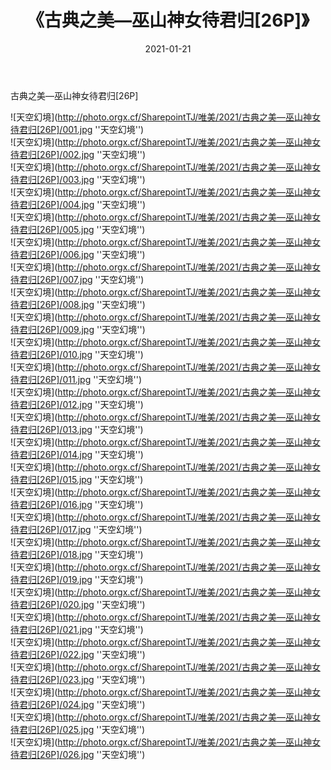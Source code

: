 ﻿---
layout: post
title:  《古典之美—巫山神女待君归[26P]》
date:   2021-01-21
img: http://photo.orgx.cf/SharepointTJ/唯美/2021/古典之美—巫山神女待君归[26P]/000.jpg
categories: [美女, 清纯, 唯美]
---

古典之美—巫山神女待君归[26P]



![天空幻境](http://photo.orgx.cf/SharepointTJ/唯美/2021/古典之美—巫山神女待君归[26P]/001.jpg ''天空幻境'') <br>
![天空幻境](http://photo.orgx.cf/SharepointTJ/唯美/2021/古典之美—巫山神女待君归[26P]/002.jpg ''天空幻境'') <br>
![天空幻境](http://photo.orgx.cf/SharepointTJ/唯美/2021/古典之美—巫山神女待君归[26P]/003.jpg ''天空幻境'') <br>
![天空幻境](http://photo.orgx.cf/SharepointTJ/唯美/2021/古典之美—巫山神女待君归[26P]/004.jpg ''天空幻境'') <br>
![天空幻境](http://photo.orgx.cf/SharepointTJ/唯美/2021/古典之美—巫山神女待君归[26P]/005.jpg ''天空幻境'') <br>
![天空幻境](http://photo.orgx.cf/SharepointTJ/唯美/2021/古典之美—巫山神女待君归[26P]/006.jpg ''天空幻境'') <br>
![天空幻境](http://photo.orgx.cf/SharepointTJ/唯美/2021/古典之美—巫山神女待君归[26P]/007.jpg ''天空幻境'') <br>
![天空幻境](http://photo.orgx.cf/SharepointTJ/唯美/2021/古典之美—巫山神女待君归[26P]/008.jpg ''天空幻境'') <br>
![天空幻境](http://photo.orgx.cf/SharepointTJ/唯美/2021/古典之美—巫山神女待君归[26P]/009.jpg ''天空幻境'') <br>
![天空幻境](http://photo.orgx.cf/SharepointTJ/唯美/2021/古典之美—巫山神女待君归[26P]/010.jpg ''天空幻境'') <br>
![天空幻境](http://photo.orgx.cf/SharepointTJ/唯美/2021/古典之美—巫山神女待君归[26P]/011.jpg ''天空幻境'') <br>
![天空幻境](http://photo.orgx.cf/SharepointTJ/唯美/2021/古典之美—巫山神女待君归[26P]/012.jpg ''天空幻境'') <br>
![天空幻境](http://photo.orgx.cf/SharepointTJ/唯美/2021/古典之美—巫山神女待君归[26P]/013.jpg ''天空幻境'') <br>
![天空幻境](http://photo.orgx.cf/SharepointTJ/唯美/2021/古典之美—巫山神女待君归[26P]/014.jpg ''天空幻境'') <br>
![天空幻境](http://photo.orgx.cf/SharepointTJ/唯美/2021/古典之美—巫山神女待君归[26P]/015.jpg ''天空幻境'') <br>
![天空幻境](http://photo.orgx.cf/SharepointTJ/唯美/2021/古典之美—巫山神女待君归[26P]/016.jpg ''天空幻境'') <br>
![天空幻境](http://photo.orgx.cf/SharepointTJ/唯美/2021/古典之美—巫山神女待君归[26P]/017.jpg ''天空幻境'') <br>
![天空幻境](http://photo.orgx.cf/SharepointTJ/唯美/2021/古典之美—巫山神女待君归[26P]/018.jpg ''天空幻境'') <br>
![天空幻境](http://photo.orgx.cf/SharepointTJ/唯美/2021/古典之美—巫山神女待君归[26P]/019.jpg ''天空幻境'') <br>
![天空幻境](http://photo.orgx.cf/SharepointTJ/唯美/2021/古典之美—巫山神女待君归[26P]/020.jpg ''天空幻境'') <br>
![天空幻境](http://photo.orgx.cf/SharepointTJ/唯美/2021/古典之美—巫山神女待君归[26P]/021.jpg ''天空幻境'') <br>
![天空幻境](http://photo.orgx.cf/SharepointTJ/唯美/2021/古典之美—巫山神女待君归[26P]/022.jpg ''天空幻境'') <br>
![天空幻境](http://photo.orgx.cf/SharepointTJ/唯美/2021/古典之美—巫山神女待君归[26P]/023.jpg ''天空幻境'') <br>
![天空幻境](http://photo.orgx.cf/SharepointTJ/唯美/2021/古典之美—巫山神女待君归[26P]/024.jpg ''天空幻境'') <br>
![天空幻境](http://photo.orgx.cf/SharepointTJ/唯美/2021/古典之美—巫山神女待君归[26P]/025.jpg ''天空幻境'') <br>
![天空幻境](http://photo.orgx.cf/SharepointTJ/唯美/2021/古典之美—巫山神女待君归[26P]/026.jpg ''天空幻境'') <br>